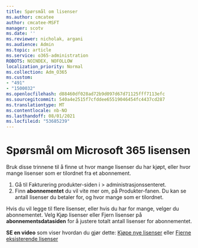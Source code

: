 ```yaml
---
title: Spørsmål om lisenser
ms.author: cmcatee
author: cmcatee-MSFT
manager: scotv
ms.date: ''
ms.reviewer: nicholak, argani
ms.audience: Admin
ms.topic: article
ms.service: o365-administration
ROBOTS: NOINDEX, NOFOLLOW
localization_priority: Normal
ms.collection: Adm_O365
ms.custom:
- "491"
- "1500032"
ms.openlocfilehash: d88460df028ad72b9d097d67d71125fff7113efc
ms.sourcegitcommit: 540a4e2515f7cfddee65519046454fc4437cd287
ms.translationtype: MT
ms.contentlocale: nb-NO
ms.lasthandoff: 08/01/2021
ms.locfileid: "53685239"
---
```

# <a name="questions-about-your-microsoft-365-license"></a>Spørsmål om Microsoft 365 lisensen

Bruk disse trinnene til å finne ut hvor mange lisenser du har kjøpt, eller hvor mange lisenser som er tilordnet fra et abonnement.
  
1. Gå til Fakturering produkter-siden i  \> **[](https://go.microsoft.com/fwlink/p/?linkid=842054)** administrasjonssenteret.
2. Finn **abonnementet** du vil vite mer om, på Produkter-fanen. Du kan se antall lisenser du betaler for, og hvor mange som er tilordnet.

Hvis du vil legge til flere lisenser, eller hvis du har for mange, velger du abonnementet. Velg Kjøp lisenser eller Fjern lisenser på **abonnementsdatasiden** for å justere totalt antall lisenser for abonnementet. 

**SE en video** som viser hvordan du gjør dette: [Kjøpe nye lisenser](https://go.microsoft.com/fwlink/p/?linkid=2154857) eller [Fjerne eksisterende lisenser](https://go.microsoft.com/fwlink/p/?linkid=2154938)